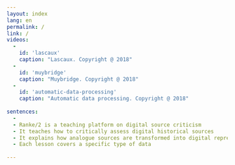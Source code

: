 ```yaml
---
layout: index
lang: en
permalink: /
link: /
videos:
  -
    id: 'lascaux'
    caption: "Lascaux. Copyright @ 2018"
  -
    id: 'muybridge'
    caption: "Muybridge. Copyright @ 2018"
  -
    id: 'automatic-data-processing'
    caption: "Automatic data processing. Copyright @ 2018"
    
sentences:
  -
  - Ranke/2 is a teaching platform on digital source criticism
  - It teaches how to critically assess digital historical sources 
  - It explains how analogue sources are transformed into digital representations
  - Each lesson covers a specific type of data 
 
---
```


<!-- more -->
